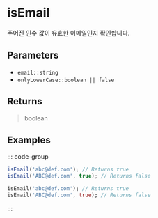# isEmail <Lang dart js />

주어진 인수 값이 유효한 이메일인지 확인합니다.

## Parameters

- `email::string`
- `onlyLowerCase::boolean || false` <DartNamed />

## Returns

> boolean

## Examples

::: code-group

```javascript [JavaScript]
isEmail('abc@def.com'); // Returns true
isEmail('ABC@def.com', true); // Returns false
```

```dart [Dart]
isEmail('abc@def.com'); // Returns true
isEmail('ABC@def.com', true); // Returns false
```

:::

